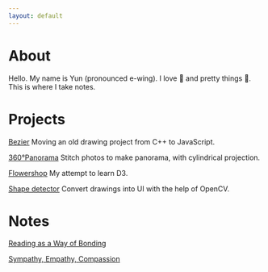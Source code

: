 ```yaml
---
layout: default
---
```

# About

Hello. My name is Yun (pronounced e-wing). I love 🍪 and pretty things 🦋.
This is where I take notes.

# Projects

[Bezier](./bezier.html)
Moving an old drawing project from C++ to JavaScript.

[360°Panorama](http://cs.brown.edu/courses/cs129/results/final/yunmiao/)
Stitch photos to make panorama, with cylindrical projection.

[Flowershop](./flowershop.html)
My attempt to learn D3.

[Shape detector](https://dl.acm.org/doi/10.1007/s10515-017-0216-3)
Convert drawings into UI with the help of OpenCV.

# Notes

[Reading as a Way of Bonding](./reading/2021/06/15/Reading-as-a-way-of-bonding.html)

[Sympathy, Empathy, Compassion](./reading/2021/11/02/sympathy-empathy-compassion.html)
